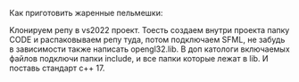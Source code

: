 Как приготовить жаренные пельмешки:

Kлонируем репу в vs2022 проект. 
Тоесть создаем внутри проекта папку CODE 
и распаковываем репу туда, потом подключаем SFML, 
не забудь в зависимости также написать opengl32.lib. 
В доп катологи включаемых файлов подключи 
папки include, и все папки которые лежат в lib.
И поставь стандарт c++ 17.
